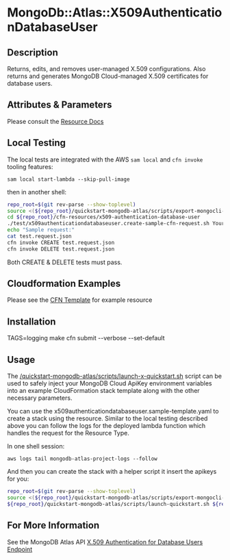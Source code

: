 # MongoDb::Atlas::X509AuthenticationDatabaseUser
## Description
Returns, edits, and removes user-managed X.509 configurations.
Also returns and generates MongoDB Cloud-managed X.509 certificates for database users.

## Attributes & Parameters

Please consult the [Resource Docs](docs/README.md)

## Local Testing

The local tests are integrated with the AWS `sam local` and `cfn invoke` tooling features:

```
sam local start-lambda --skip-pull-image
```
then in another shell:
```bash
repo_root=$(git rev-parse --show-toplevel)
source <(${repo_root}/quickstart-mongodb-atlas/scripts/export-mongocli-config.py)
cd ${repo_root}/cfn-resources/x509-authentication-database-user
./test/x509authenticationdatabaseuser.create-sample-cfn-request.sh YourProjectID > test.request.json 
echo "Sample request:"
cat test.request.json
cfn invoke CREATE test.request.json 
cfn invoke DELETE test.request.json 
```
Both CREATE & DELETE tests must pass.
## Cloudformation Examples

Please see the [CFN Template](/examples/x509-authentication-db-user/x509-authentication-db-user.json) for example resource

## Installation
TAGS=logging make
cfn submit --verbose --set-default

## Usage

The [/quickstart-mongodb-atlas/scripts/launch-x-quickstart.sh](launch-x-quickstart.sh) script
can be used to safely inject your MongoDB Cloud ApiKey environment variables into an example
CloudFormation stack template along with the other necessary parameters.

You can use the x509authenticationdatabaseuser.sample-template.yaml to create a stack using the resource.
Similar to the local testing described above you can follow the logs for the deployed
lambda function which handles the request for the Resource Type.

In one shell session:
```
aws logs tail mongodb-atlas-project-logs --follow
```

And then you can create the stack with a helper script it insert the apikeys for you:

```bash
repo_root=$(git rev-parse --show-toplevel)
source <(${repo_root}/quickstart-mongodb-atlas/scripts/export-mongocli-config.py)
${repo_root}/quickstart-mongodb-atlas/scripts/launch-quickstart.sh ${repo_root}/cfn-resources/x509-authentication-database-user/test/x509authenticationdatabaseuser.sample-template.yaml SampleProject1 ParameterKey=UserName,ParameterValue=${UserName}  ParameterKey=ProjectId,ParameterValue=${ProjectId}
```

## For More Information
See the MongoDB Atlas API [X.509 Authentication for Database Users Endpoint](https://www.mongodb.com/docs/atlas/reference/api-resources-spec/#tag/X.509-Authentication-for-Database-Users)